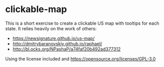 # clickable-map

This is a short exercise to create a clickable US map with tooltips for each state. It relies heavily on the work of others:
* https://newsignature.github.io/us-map/
* http://dmitrybaranovskiy.github.io/raphael/
* http://bl.ocks.org/NPashaP/a74faf20b492ad377312

Using the license included and https://opensource.org/licenses/GPL-3.0
